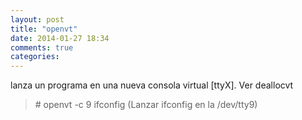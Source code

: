 ```yaml
---
layout: post
title: "openvt"
date: 2014-01-27 18:34
comments: true
categories: 
---
```

lanza un programa en una nueva consola virtual [ttyX]. Ver deallocvt

>\# openvt -c 9 ifconfig (Lanzar ifconfig en la /dev/tty9)

